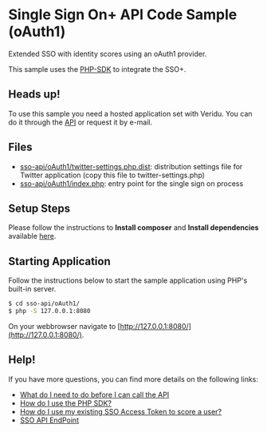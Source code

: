 # Single Sign On+ API Code Sample (oAuth1)
Extended SSO with identity scores using an oAuth1 provider.

This sample uses the [PHP-SDK](https://github.com/veridu/veridu-php-1.0) to integrate the SSO+.

## Heads up!
To use this sample you need a hosted application set with Veridu.
You can do it through the [API](https://veridu.com/wiki/Application_Resource) or request it by e-mail.

## Files
 * [sso-api/oAuth1/twitter-settings.php.dist](twitter-settings.php.dist): distribution settings file for Twitter application (copy this file to twitter-settings.php)
 * [sso-api/oAuth1/index.php](index.php): entry point for the single sign on process

## Setup Steps
Please follow the instructions to **Install composer** and **Install dependencies** available [here](../README.md).

## Starting Application
Follow the instructions below to start the sample application using PHP's built-in server.
```bash
$ cd sso-api/oAuth1/
$ php -S 127.0.0.1:8080
```

On your webbrowser navigate to [http://127.0.0.1:8080/](http://127.0.0.1:8080/).

## Help!
If you have more questions, you can find more details on the following links:
 * [What do I need to do before I can call the API](https://veridu.com/wiki/What_do_I_need_to_do_before_I_can_call_the_API)
 * [How do I use the PHP SDK?](https://veridu.com/wiki/How_do_I_use_the_PHP_SDK%3F)
 * [How do I use my existing SSO Access Token to score a user?](https://veridu.com/wiki/How_do_I_use_my_existing_SSO_Access_Token_to_score_a_user%3F)
 * [SSO API EndPoint](https://veridu.com/wiki/SSO_Resource)
